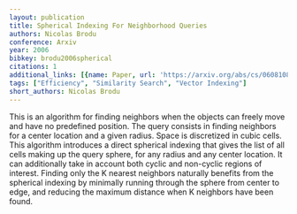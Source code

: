 ```yaml
---
layout: publication
title: Spherical Indexing For Neighborhood Queries
authors: Nicolas Brodu
conference: Arxiv
year: 2006
bibkey: brodu2006spherical
citations: 1
additional_links: [{name: Paper, url: 'https://arxiv.org/abs/cs/0608108'}]
tags: ["Efficiency", "Similarity Search", "Vector Indexing"]
short_authors: Nicolas Brodu
---
```

This is an algorithm for finding neighbors when the objects can freely move
and have no predefined position. The query consists in finding neighbors for a
center location and a given radius. Space is discretized in cubic cells. This
algorithm introduces a direct spherical indexing that gives the list of all
cells making up the query sphere, for any radius and any center location. It
can additionally take in account both cyclic and non-cyclic regions of
interest. Finding only the K nearest neighbors naturally benefits from the
spherical indexing by minimally running through the sphere from center to edge,
and reducing the maximum distance when K neighbors have been found.